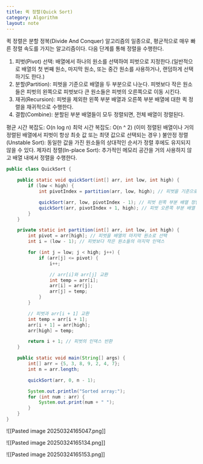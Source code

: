 ```yaml
---
title: 퀵 정렬(Quick Sort)
category: Algorithm
layout: note
---
```

퀵 정렬은 분할 정복(Divide And Conquer) 알고리즘의 일종으로, 평균적으로 매우 빠른 정렬 속도를 가지는 알고리즘이다. 다음 단계를 통해 정렬을 수행한다.

1. 피벗(Pivot) 선택: 배열에서 하나의 원소를 선택하여 피벗으로 지정한다.(일반적으로 배열의 첫 번째 원소, 마지막 원소, 또는 중간 원소를 사용하거나, 랜덤하게 선택하기도 한다.)
2. 분할(Partition): 피벗을 기준으로 배열을 두 부분으로 나눈다. 피벗보다 작은 원소들은 피벗의 왼쪽으로 피벗보다 큰 원소들은 피벗의 오른쪽으로 이동 시킨다. 
3. 재귀(Recursion): 피벗을 제외한 왼쪽 부분 배열과 오른쪽 부분 배열에 대한 퀵 정렬을 재귀적으로 수행한다. 
4. 결합(Combine): 분할된 부분 배열들이 모두 정렬되면, 전체 배열이 정렬된다.

평균 시간 복잡도: O(n log n)
최악 시간 복잡도: O(n ^ 2) (이미 정렬된 배열이나 거의 정렬된 배열에서 피벗이 항상 최솟 값 또는 최댓 값으로 선택되는 경우 )
불안정 정렬(Unstable Sort): 동일한 값을 가진 원소들의 상대적인 순서가 정렬 후에도 유지되지 않을 수 있다. 
제자리 정렬(In-place Sort): 추가적인 메모리 공간을 거의 사용하지 않고 배열 내에서 정렬을 수행한다. 

```java
public class QuickSort {

    public static void quickSort(int[] arr, int low, int high) {
        if (low < high) {
            int pivotIndex = partition(arr, low, high); // 피벗을 기준으로 분할

            quickSort(arr, low, pivotIndex - 1); // 피벗 왼쪽 부분 배열 정렬
            quickSort(arr, pivotIndex + 1, high); // 피벗 오른쪽 부분 배열 정렬
        }
    }

    private static int partition(int[] arr, int low, int high) {
        int pivot = arr[high]; // 피벗을 배열의 마지막 원소로 선택
        int i = (low - 1); // 피벗보다 작은 원소들의 마지막 인덱스

        for (int j = low; j < high; j++) {
            if (arr[j] <= pivot) {
                i++;

                // arr[i]와 arr[j] 교환
                int temp = arr[i];
                arr[i] = arr[j];
                arr[j] = temp;
            }
        }

        // 피벗과 arr[i + 1] 교환
        int temp = arr[i + 1];
        arr[i + 1] = arr[high];
        arr[high] = temp;

        return i + 1; // 피벗의 인덱스 반환
    }

    public static void main(String[] args) {
        int[] arr = {5, 3, 8, 9, 2, 4, 7};
        int n = arr.length;

        quickSort(arr, 0, n - 1);

        System.out.println("Sorted array:");
        for (int num : arr) {
            System.out.print(num + " ");
        }
    }
}
```


![[Pasted image 20250324165047.png]]

![[Pasted image 20250324165134.png]]

![[Pasted image 20250324165153.png]]